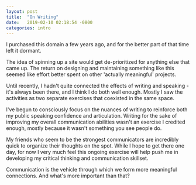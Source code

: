 ```yaml
---
layout: post
title:  "On Writing"
date:   2019-02-10 02:18:54 -0800
categories: intro
---
```


I purchased this domain a few years ago, and for the better part of that time left it dormant.

The idea of spinning up a site would get de-prioritized for anything else that came up. The return on designing and maintaining something like this seemed like effort better spent on other 'actually meaningful' projects.

Until recently, I hadn't quite connected the effects of writing and speaking - it's always been there, and I think I do both well enough. Mostly I saw the activities as two separate exercises that coexisted in the same space.

I've begun to consciously focus on the nuances of writing to reinforce both my public speaking confidence and articulation. Writing for the sake of improving my overall communication abilities wasn't an exercise I credited enough, mostly because it wasn't something you see people do.

My friends who seem to be the strongest communicators are incredibly quick to organize their thoughts on the spot. While I hope to get there one day, for now I very much feel this ongoing exercise will help push me in developing my critical thinking and communication skillset.

Communication is the vehicle through which we form more meaningful connections. And what's more important than that?
